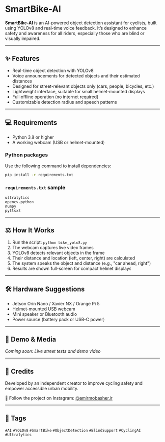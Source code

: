 
# SmartBike-AI

**SmartBike-AI** is an AI-powered object detection assistant for cyclists, built using YOLOv8 and real-time voice feedback. It’s designed to enhance safety and awareness for all riders, especially those who are blind or visually impaired.

---

## ✨ Features
- Real-time object detection with YOLOv8
- Voice announcements for detected objects and their estimated distances
- Designed for street-relevant objects only (cars, people, bicycles, etc.)
- Lightweight interface, suitable for small helmet-mounted displays
- Full offline operation (no internet required)
- Customizable detection radius and speech patterns

---

## 💻 Requirements
- Python 3.8 or higher
- A working webcam (USB or helmet-mounted)

### Python packages
Use the following command to install dependencies:
```bash
pip install -r requirements.txt
```

### `requirements.txt` sample
```
ultralytics
opencv-python
numpy
pyttsx3
```

---

## ⚖️ How It Works
1. Run the script: `python bike_yolo8.py`
2. The webcam captures live video frames
3. YOLOv8 detects relevant objects in the frame
4. Their distance and location (left, center, right) are calculated
5. The system speaks the object and distance (e.g., "car ahead, right")
6. Results are shown full-screen for compact helmet displays

---

## 🛠️ Hardware Suggestions
- Jetson Orin Nano / Xavier NX / Orange Pi 5
- Helmet-mounted USB webcam
- Mini speaker or Bluetooth audio
- Power source (battery pack or USB-C power)

---

## 📸 Demo & Media
*Coming soon: Live street tests and demo video*

---

## 🌟 Credits
Developed by an independent creator to improve cycling safety and empower accessible urban mobility.

📲 Follow the project on Instagram: [@amirmobasher.ir](https://www.instagram.com/amirmobasher.ir/)

---

## 📌 Tags
`#AI` `#YOLOv8` `#SmartBike` `#ObjectDetection` `#BlindSupport` `#CyclingAI` `#Ultralytics`

